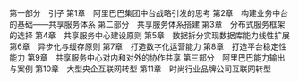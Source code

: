 第一部分　引子
第1章　阿里巴巴集团中台战略引发的思考
第2章　构建业务中台的基础——共享服务体系
第二部分　共享服务体系搭建
第3章　分布式服务框架的选择
第4章　共享服务中心建设原则
第5章　数据拆分实现数据库能力线性扩展
第6章　异步化与缓存原则
第7章　打造数字化运营能力
第8章　打造平台稳定性能力
第9章　共享服务中心对内和对外的协作共享
第三部分　阿里巴巴能力输出与案例
第10章　大型央企互联网转型
第11章　时尚行业品牌公司互联网转型
